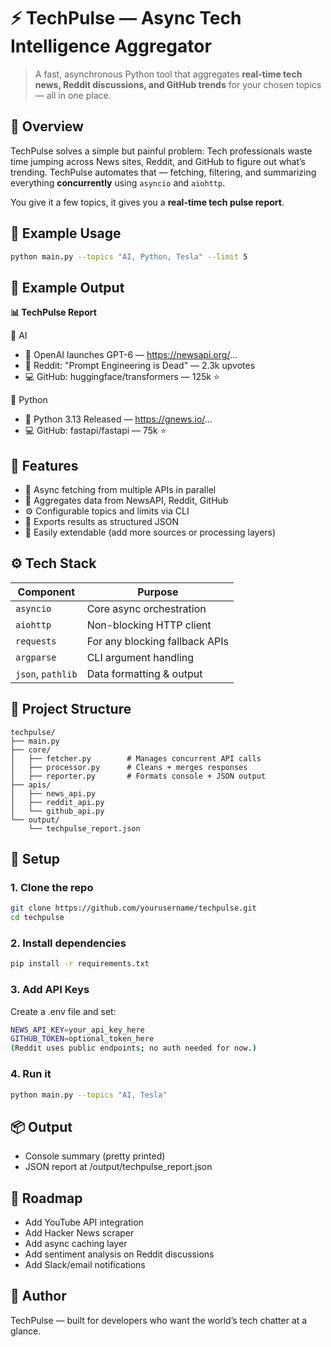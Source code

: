 # ⚡ TechPulse — Async Tech Intelligence Aggregator

> A fast, asynchronous Python tool that aggregates **real-time tech news, Reddit discussions, and GitHub trends** for your chosen topics — all in one place.


## 🧠 Overview

TechPulse solves a simple but painful problem:
Tech professionals waste time jumping across News sites, Reddit, and GitHub to figure out what’s trending.
TechPulse automates that — fetching, filtering, and summarizing everything **concurrently** using `asyncio` and `aiohttp`.

You give it a few topics, it gives you a **real-time tech pulse report**.


## 🚀 Example Usage

```bash
python main.py --topics "AI, Python, Tesla" --limit 5
```

## 🚀 Example Output
**📊 TechPulse Report**

🔹 AI
  - 📰 OpenAI launches GPT-6 — https://newsapi.org/...
  - 💬 Reddit: "Prompt Engineering is Dead" — 2.3k upvotes
  - 💻 GitHub: huggingface/transformers — 125k ⭐

🔹 Python
  - 📰 Python 3.13 Released — https://gnews.io/...
  - 💻 GitHub: fastapi/fastapi — 75k ⭐


## 🧩 Features
  - 🔄 Async fetching from multiple APIs in parallel
  - 📰 Aggregates data from NewsAPI, Reddit, GitHub
  - ⚙️ Configurable topics and limits via CLI
  - 💾 Exports results as structured JSON
  - 🧠 Easily extendable (add more sources or processing layers)


## ⚙️ Tech Stack

| Component | Purpose |
|------------|----------|
| `asyncio` | Core async orchestration |
| `aiohttp` | Non-blocking HTTP client |
| `requests` | For any blocking fallback APIs |
| `argparse` | CLI argument handling |
| `json`, `pathlib` | Data formatting & output |


## 🧱 Project Structure

```plaintext
techpulse/
├── main.py
├── core/
│   ├── fetcher.py        # Manages concurrent API calls
│   ├── processor.py      # Cleans + merges responses
│   ├── reporter.py       # Formats console + JSON output
├── apis/
│   ├── news_api.py
│   ├── reddit_api.py
│   └── github_api.py
└── output/
    └── techpulse_report.json
```


## 🔑 Setup

### 1. Clone the repo
```bash
git clone https://github.com/yourusername/techpulse.git
cd techpulse
```

### 2. Install dependencies
```bash
pip install -r requirements.txt
```

### 3. Add API Keys
Create a .env file and set:
```bash
NEWS_API_KEY=your_api_key_here
GITHUB_TOKEN=optional_token_here
(Reddit uses public endpoints; no auth needed for now.)
```

### 4. Run it
```bash
python main.py --topics "AI, Tesla"
```


## 📦 Output
- Console summary (pretty printed)
- JSON report at /output/techpulse_report.json


## 🧭 Roadmap
 - Add YouTube API integration
 - Add Hacker News scraper
 - Add async caching layer
 - Add sentiment analysis on Reddit discussions
 - Add Slack/email notifications


## 🧠 Author
TechPulse — built for developers who want the world’s tech chatter at a glance.
